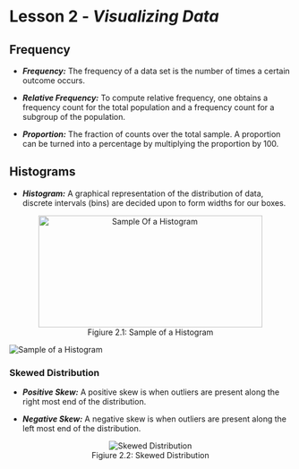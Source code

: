 # Lesson 2 - _Visualizing Data_

## Frequency
- **_Frequency:_**  The frequency of a data set is the number of times a certain outcome occurs.

- **_Relative Frequency:_** To compute relative frequency, one obtains a frequency count for the total population and 
a frequency count for a subgroup of the population.

- **_Proportion:_** The fraction of counts over the total sample. A proportion can be turned into a percentage by 
multiplying the proportion by 100.

## Histograms
- **_Histogram:_**  A graphical representation of the distribution of data, discrete intervals (bins) are decided 
upon to form widths for our boxes.
<p align="center">
    <img align="center" width=400 height=200 alt="Sample Of a Histogram" src=https://analyse-it.com/docs/user-guide/distribution/images/Histogram.png><br/>
Figiure 2.1: Sample of a Histogram
</p>
  
![Sample of a Histogram](https://analyse-it.com/docs/user-guide/distribution/images/Histogram.png)
### Skewed Distribution
- **_Positive Skew:_** A positive skew is when outliers are present along the right most end of the distribution.

- **_Negative Skew:_** A negative skew is when outliers are present along the left most end of the distribution.
<p align="center">
    <img align="center" alt="Skewed Distribution" src=http://www.statisticshowto.com/wp-content/uploads/2014/02/pearson-mode-skewness.jpg><br/>
Figiure 2.2: Skewed Distribution
</p>
